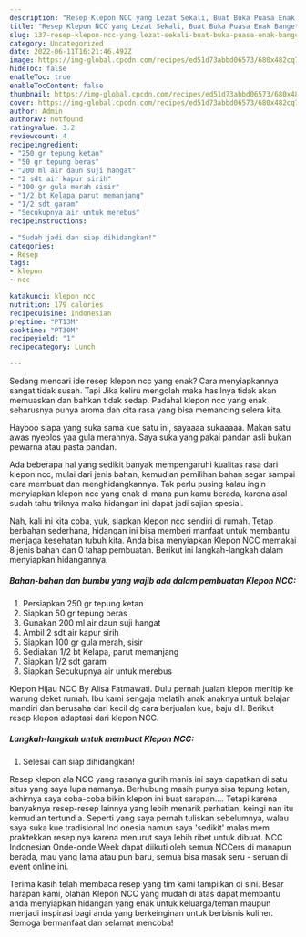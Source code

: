 ```yaml
---
description: "Resep Klepon NCC yang Lezat Sekali, Buat Buka Puasa Enak Banget"
title: "Resep Klepon NCC yang Lezat Sekali, Buat Buka Puasa Enak Banget"
slug: 137-resep-klepon-ncc-yang-lezat-sekali-buat-buka-puasa-enak-banget
category: Uncategorized
date: 2022-06-11T16:21:46.492Z
image: https://img-global.cpcdn.com/recipes/ed51d73abbd06573/680x482cq70/klepon-ncc-foto-resep-utama.jpg
hideToc: false
enableToc: true
enableTocContent: false
thumbnail: https://img-global.cpcdn.com/recipes/ed51d73abbd06573/680x482cq70/klepon-ncc-foto-resep-utama.jpg
cover: https://img-global.cpcdn.com/recipes/ed51d73abbd06573/680x482cq70/klepon-ncc-foto-resep-utama.jpg
author: Admin
authorAv: notfound
ratingvalue: 3.2
reviewcount: 4
recipeingredient:
- "250 gr tepung ketan"
- "50 gr tepung beras"
- "200 ml air daun suji hangat"
- "2 sdt air kapur sirih"
- "100 gr gula merah sisir"
- "1/2 bt Kelapa parut memanjang"
- "1/2 sdt garam"
- "Secukupnya air untuk merebus"
recipeinstructions:

- "Sudah jadi dan siap dihidangkan!"
categories:
- Resep
tags:
- klepon
- ncc

katakunci: klepon ncc 
nutrition: 179 calories
recipecuisine: Indonesian
preptime: "PT13M"
cooktime: "PT30M"
recipeyield: "1"
recipecategory: Lunch

---
```



Sedang mencari ide resep klepon ncc yang enak? Cara menyiapkannya sangat tidak susah. Tapi Jika keliru mengolah maka hasilnya tidak akan memuaskan dan bahkan tidak sedap. Padahal klepon ncc yang enak seharusnya punya aroma dan cita rasa yang bisa memancing selera kita.


Hayooo siapa yang suka sama kue satu ini, sayaaaa sukaaaaa. Makan satu awas nyeplos yaa gula merahnya. Saya suka yang pakai pandan asli bukan pewarna atau pasta pandan.

Ada beberapa hal yang sedikit banyak mempengaruhi kualitas rasa dari klepon ncc, mulai dari jenis bahan, kemudian pemilihan bahan segar sampai cara membuat dan menghidangkannya. Tak perlu pusing kalau ingin menyiapkan klepon ncc yang enak di mana pun kamu berada, karena asal sudah tahu triknya maka hidangan ini dapat jadi sajian spesial.


Nah, kali ini kita coba, yuk, siapkan klepon ncc sendiri di rumah. Tetap berbahan sederhana, hidangan ini bisa memberi manfaat untuk membantu menjaga kesehatan tubuh kita. Anda bisa menyiapkan Klepon NCC memakai 8 jenis bahan dan 0 tahap pembuatan. Berikut ini langkah-langkah dalam menyiapkan hidangannya.

<!--inarticleads1-->

##### Bahan-bahan dan bumbu yang wajib ada dalam pembuatan Klepon NCC:

1. Persiapkan 250 gr tepung ketan
1. Siapkan 50 gr tepung beras
1. Gunakan 200 ml air daun suji hangat
1. Ambil 2 sdt air kapur sirih
1. Siapkan 100 gr gula merah, sisir
1. Sediakan 1/2 bt Kelapa, parut memanjang
1. Siapkan 1/2 sdt garam
1. Siapkan Secukupnya air untuk merebus


Klepon Hijau NCC By Alisa Fatmawati. Dulu pernah jualan klepon menitip ke warung deket rumah. Ibu kami sengaja melatih anak anaknya untuk belajar mandiri dan berusaha dari kecil dg cara berjualan kue, baju dll. Berikut resep klepon adaptasi dari klepon NCC. 

<!--inarticleads2-->

##### Langkah-langkah untuk membuat Klepon NCC:


1. Selesai dan siap dihidangkan!

Resep klepon ala NCC yang rasanya gurih manis ini saya dapatkan di satu situs yang saya lupa namanya. Berhubung masih punya sisa tepung ketan, akhirnya saya coba-coba bikin klepon ini buat sarapan…. Tetapi karena banyaknya resep-resep lainnya yang lebih menarik perhatian, keingi nan itu kemudian tertund a. Seperti yang saya pernah tuliskan sebelumnya, walau saya suka kue tradisional Ind onesia namun saya &#39;sedikit&#39; malas mem praktekkan resep nya karena menurut saya lebih ribet untuk dibuat. NCC Indonesian Onde-onde Week dapat diikuti oleh semua NCCers di manapun berada, mau yang lama atau pun baru, semua bisa masak seru - seruan di event online ini. 

Terima kasih telah membaca resep yang tim kami tampilkan di sini. Besar harapan kami, olahan Klepon NCC yang mudah di atas dapat membantu anda menyiapkan hidangan yang enak untuk keluarga/teman maupun menjadi inspirasi bagi anda yang berkeinginan untuk berbisnis kuliner. Semoga bermanfaat dan selamat mencoba!

